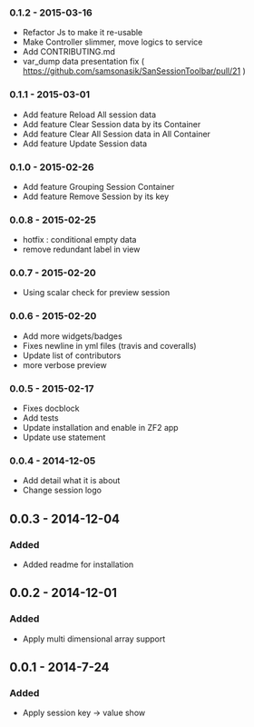 ### 0.1.2 - 2015-03-16

- Refactor Js to make it re-usable
- Make Controller slimmer, move logics to service
- Add CONTRIBUTING.md
- var_dump data presentation fix ( https://github.com/samsonasik/SanSessionToolbar/pull/21 ) 

### 0.1.1 - 2015-03-01

- Add feature Reload All session data
- Add feature Clear Session data by its Container
- Add feature Clear All Session data in All Container
- Add feature Update Session data

### 0.1.0 - 2015-02-26

- Add feature Grouping Session Container
- Add feature Remove Session by its key

### 0.0.8 - 2015-02-25

- hotfix : conditional empty data
- remove redundant label in view

### 0.0.7 - 2015-02-20

- Using scalar check for preview session

### 0.0.6 - 2015-02-20

- Add more widgets/badges
- Fixes newline in yml files (travis and coveralls)
- Update list of contributors
- more verbose preview

### 0.0.5 - 2015-02-17

- Fixes docblock
- Add tests
- Update installation and enable in ZF2 app
- Update use statement

### 0.0.4 - 2014-12-05

- Add detail what it is about
- Change session logo

## 0.0.3 - 2014-12-04

### Added

- Added readme for installation


## 0.0.2 - 2014-12-01

### Added

- Apply multi dimensional array support


## 0.0.1 - 2014-7-24

### Added

- Apply session key -> value show
